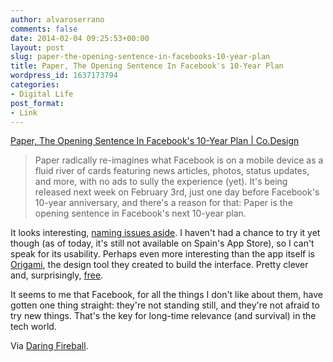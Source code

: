 ```yaml
---
author: alvaroserrano
comments: false
date: 2014-02-04 09:25:53+00:00
layout: post
slug: paper-the-opening-sentence-in-facebooks-10-year-plan
title: Paper, The Opening Sentence In Facebook's 10-Year Plan
wordpress_id: 1637173794
categories:
- Digital Life
post_format:
- Link
---
```


[Paper, The Opening Sentence In Facebook's 10-Year Plan | Co.Design](http://www.fastcodesign.com/3025755/paper-the-opening-sentence-in-facebooks-next-10-year-plan)



<blockquote>Paper radically re-imagines what Facebook is on a mobile device as a fluid river of cards featuring news articles, photos, status updates, and more, with no ads to sully the experience (yet). It's being released next week on February 3rd, just one day before Facebook's 10-year anniversary, and there's a reason for that: Paper is the opening sentence in Facebook's next 10-year plan.</blockquote>



It looks interesting, [naming issues aside](http://daringfireball.net/linked/2014/02/03/paper-vs-paper). I haven't had a chance to try it yet though (as of today, it's still not available on Spain's App Store), so I can't speak for its usability. Perhaps even more interesting than the app itself is [Origami](http://facebook.github.io/origami/), the design tool they created to build the interface. Pretty clever and, surprisingly, [free](http://www.fastcodesign.com/3025932/facebook-develops-a-photoshop-for-interaction-design-and-its-free-for-anyone-to-use).

It seems to me that Facebook, for all the things I don't like about them, have gotten one thing straight: they're not standing still, and they're not afraid to try new things. That's the key for long-time relevance (and survival) in the tech world.

Via [Daring Fireball](http://daringfireball.net/linked/2014/02/03/origami).

